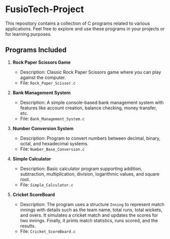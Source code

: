 # FusioTech-Project

This repository contains a collection of C programs related to various applications. Feel free to explore and use these programs in your projects or for learning purposes.

## Programs Included

1. **Rock Paper Scissors Game**
   - Description: Classic Rock Paper Scissors game where you can play against the computer.
   - File: `Rock_Paper_Scissor.c`

2. **Bank Management System**
   - Description: A simple console-based bank management system with features like account creation, balance checking, money transfer, etc.
   - File: `Bank_Management_System.c`

3. **Number Conversion System**
   - Description: Program to convert numbers between decimal, binary, octal, and hexadecimal systems.
   - File: `Number_Base_Conversion.c`

4. **Simple Calculator**
   - Description: Basic calculator program supporting addition, subtraction, multiplication, division, logarithmic values, and square root.
   - File: `Simple_Calculator.c`

5. **Cricket ScoreBoard**
   - Description: The program uses a structure `Inning` to represent match innings with details such as the team name, total runs, total wickets, and overs. It simulates a cricket match 
                  and updates the scores for two innings. Finally, it prints match statistics, runs scored, and the results.
   - File: `Cricket_ScoreBoard.c`

